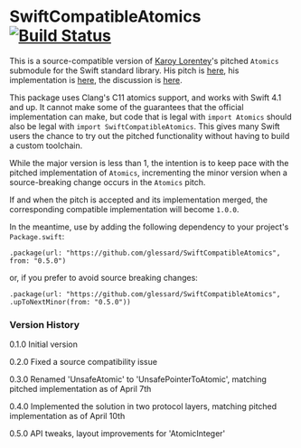 # SwiftCompatibleAtomics [![Build Status](https://travis-ci.org/glessard/deferred.svg?branch=master)](https://travis-ci.org/glessard/deferred)

This is a source-compatible version of [Karoy Lorentey](https://github.com/lorentey)'s pitched `Atomics` submodule for the Swift standard library. His pitch is [here](https://gist.github.com/lorentey/cf8703b5974ebe8f85cfb92a6628880d), his implementation is [here](https://github.com/apple/swift/pull/30553), the discussion is [here](https://forums.swift.org/t/low-level-atomic-operations/34683).

This package uses Clang's C11 atomics support, and works with Swift 4.1 and up. It cannot make some of the guarantees that the official implementation can make, but code that is legal with `import Atomics` should also be legal with `import SwiftCompatibleAtomics`. This gives many Swift users the chance to try out the pitched functionality without having to build a custom toolchain.

While the major version is less than 1, the intention is to keep pace with the pitched implementation of `Atomics`, incrementing the minor version when a source-breaking change occurs in the `Atomics` pitch.

If and when the pitch is accepted and its implementation merged, the corresponding compatible implementation will become `1.0.0`.

In the meantime, use by adding the following dependency to your project's `Package.swift`:
```
.package(url: "https://github.com/glessard/SwiftCompatibleAtomics", from: "0.5.0")
```
or, if you prefer to avoid source breaking changes:
```
.package(url: "https://github.com/glessard/SwiftCompatibleAtomics", .upToNextMinor(from: "0.5.0"))
```

### Version History

0.1.0 Initial version

0.2.0 Fixed a source compatibility issue

0.3.0 Renamed 'UnsafeAtomic' to 'UnsafePointerToAtomic', matching pitched implementation as of April 7th

0.4.0 Implemented the solution in two protocol layers, matching pitched implementation as of April 10th

0.5.0 API tweaks, layout improvements for 'AtomicInteger'
